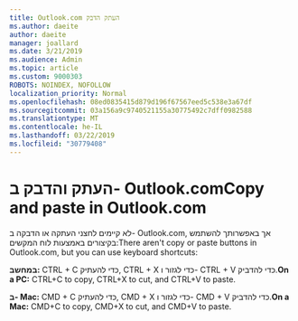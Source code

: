 ```yaml
---
title: Outlook.com העתק הדבק
ms.author: daeite
author: daeite
manager: joallard
ms.date: 3/21/2019
ms.audience: Admin
ms.topic: article
ms.custom: 9000303
ROBOTS: NOINDEX, NOFOLLOW
localization_priority: Normal
ms.openlocfilehash: 08ed0835415d879d196f67567eed5c538e3a67df
ms.sourcegitcommit: 03a156a9c9740521155a30775492c7dff0982588
ms.translationtype: MT
ms.contentlocale: he-IL
ms.lasthandoff: 03/22/2019
ms.locfileid: "30779408"
---
```

# <a name="copy-and-paste-in-outlookcom"></a><span data-ttu-id="7b598-102">העתק והדבק ב- Outlook.com</span><span class="sxs-lookup"><span data-stu-id="7b598-102">Copy and paste in Outlook.com</span></span>

<span data-ttu-id="7b598-103">לא קיימים לחצני העתקה או הדבקה ב- Outlook.com, אך באפשרותך להשתמש בקיצורים באמצעות לוח המקשים:</span><span class="sxs-lookup"><span data-stu-id="7b598-103">There aren't copy or paste buttons in Outlook.com, but you can use keyboard shortcuts:</span></span>

<span data-ttu-id="7b598-104">**במחשב:** CTRL + C כדי להעתיק, CTRL + X כדי לגזור ו- CTRL + V כדי להדביק.</span><span class="sxs-lookup"><span data-stu-id="7b598-104">**On a PC:** CTRL+C to copy, CTRL+X to cut, and CTRL+V to paste.</span></span>

<span data-ttu-id="7b598-105">**ב- Mac:** CMD + C כדי להעתיק, CMD + X כדי לגזור ו- CMD + V כדי להדביק.</span><span class="sxs-lookup"><span data-stu-id="7b598-105">**On a Mac:** CMD+C to copy, CMD+X to cut, and CMD+V to paste.</span></span>